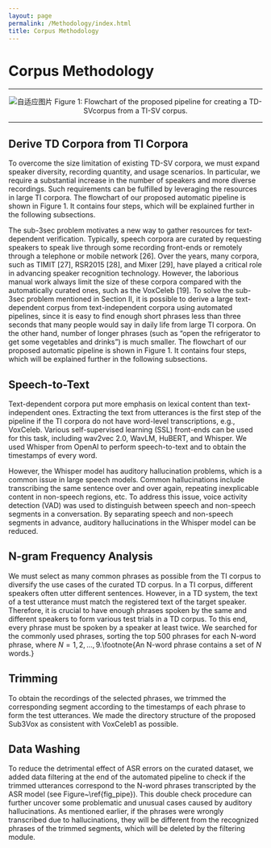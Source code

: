 ```yaml
---
layout: page
permalink: /Methodology/index.html
title: Corpus Methodology
---
```


<html lang="en">
<head>
<meta charset="UTF-8">
<meta name="viewport" content="width=device-width, initial-scale=1.0">
<title>自适应图片</title>
<style>
  .center {
    text-align: center;
  }
  .responsive-img {
    max-width: 65%;
    height: auto;
  }
</style>
</head>
<body>
<div class="center">
</div>
</body>
</html>

# Corpus Methodology

---

<center>
<img src="https://slash1028.github.io/newimage/Figure1.png" class="responsive-img" alt="自适应图片"
<br>
Figure 1: Flowchart of the proposed pipeline for creating a TD-SVcorpus from a TI-SV corpus.
</center>

---

## Derive TD Corpora from TI Corpora

To overcome the size limitation of existing TD-SV corpora, we must expand speaker diversity, recording quantity, and usage scenarios. In particular, we require a substantial increase in the number of speakers and more diverse recordings. Such requirements can be fulfilled by leveraging the resources in large TI corpora. The flowchart of our proposed automatic pipeline is shown in Figure 1. It contains four steps, which will be explained further in the following subsections.

The sub-3sec problem motivates a new way to gather resources for text-dependent verification. Typically, speech corpora are curated by requesting speakers to speak live through some recording front-ends or remotely through a telephone or mobile network [26]. Over the years, many corpora, such as TIMIT [27], RSR2015 [28], and Mixer [29], have played a critical role in advancing speaker recognition technology. However, the laborious manual work always limit the size of these corpora compared with the automatically curated ones, such as the VoxCeleb [19]. To solve the sub- 3sec problem mentioned in Section II, it is possible to derive a large text-dependent corpus from text-independent corpora using automated pipelines, since it is easy to find enough short phrases less than three seconds that many people would say in daily life from large TI corpora. On the other hand, number of longer phrases (such as “open the refrigerator to get some vegetables and drinks”) is much smaller. The flowchart of our proposed automatic pipeline is shown in Figure 1. It contains four steps, which will be explained further in the following subsections.

## Speech-to-Text

Text-dependent corpora put more emphasis on lexical content than text-independent ones. Extracting the text from utterances is the first step of the pipeline if the TI corpora do not have word-level transcriptions, e.g., VoxCeleb. Various self-supervised learning (SSL) front-ends can be used for this task, including wav2vec 2.0, WavLM, HuBERT, and Whisper. We used Whisper from OpenAI to perform speech-to-text and to obtain the timestamps of every word.

However, the Whisper model has auditory hallucination problems, which is a common issue in large speech models. Common hallucinations include transcribing the same sentence over and over again, repeating inexplicable content in non-speech regions, etc. To address this issue, voice activity detection (VAD) was used to distinguish between speech and non-speech segments in a conversation. By separating speech and non-speech segments in advance, auditory hallucinations in the Whisper model can be reduced.


## N-gram Frequency Analysis

We must select as many common phrases as possible from the TI corpus to diversify the use cases of the curated TD corpus. In a TI corpus, different speakers often utter different sentences. However, in a TD system, the text of a test utterance must match the registered text of the target speaker. Therefore, it is crucial to have enough phrases spoken by the same and different speakers to form various test trials in a TD corpus. To this end, every phrase must be spoken by a speaker at least twice. We searched for the commonly used phrases, sorting the top 500 phrases for each N-word phrase, where $N=1,2,...,9$.\footnote{An N-word phrase contains a set of $N$ words.} 

##  Trimming

To obtain the recordings of the selected phrases, we trimmed the corresponding segment according to the timestamps of each phrase to form the test utterances. We made the directory structure of the proposed Sub3Vox as consistent with VoxCeleb1 as possible. 

##  Data Washing

To reduce the detrimental effect of ASR errors on the curated dataset, we added data filtering at the end of the automated pipeline to check if the trimmed utterances correspond to the N-word phrases transcripted by the ASR model (see Figure~\ref{fig_pipe}). This double check procedure can further uncover some problematic and unusual cases caused by auditory hallucinations. As mentioned earlier, if the phrases were wrongly transcribed due to hallucinations, they will be different from the recognized phrases of the trimmed segments, which will be deleted by the filtering module. 


